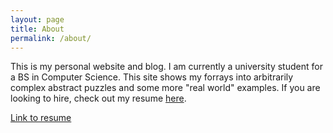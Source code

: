 ```yaml
---
layout: page
title: About
permalink: /about/
---
```


This is my personal website and blog. I am currently a university student for a BS in Computer Science. This site shows my forrays into arbitrarily complex abstract puzzles and some more "real world" examples. If you are looking to hire, check out my resume [here](Vivek_Resume(2).pdf).

[Link to resume](Vivek_Resume(2).pdf)
